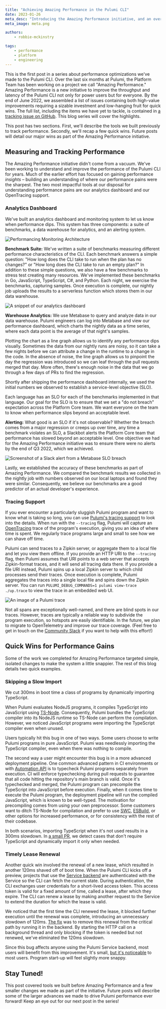 ```yaml
---
title: "Achieving Amazing Performance in the Pulumi CLI"
date: 2023-01-26
meta_desc: "Introducing the Amazing Performance initiative, and an overview of performance tooling we've developed for Pulumi."
meta_image: meta.png

authors:
    - robbie-mckinstry

tags:
    - performance
    - platform
    - engineering
---
```


This is the first post in a series about performance optimizations we've made to the Pulumi CLI. Over the last six months at Pulumi, the Platform Team has been working on a project we call "Amazing Performance." Amazing Performance is a new initiative to improve the throughput and latency of the Pulumi CLI not only for power users but for everyone. By the end of June 2022, we assembled a list of issues containing both high-value improvements requiring a sizable investment and low-hanging fruit for quick wins. The full list, including the items we have yet to tackle, is contained in [a tracking issue on GitHub](https://github.com/pulumi/pulumi/issues/11598). This blog series will cover the highlights.

<!--more-->

This post has two sections. First, we'll describe the tools we built previously to track performance. Secondly, we'll recap a few quick wins. Future posts will detail our major wins as part of the Amazing Performance initiative.

## Measuring and Tracking Performance

The Amazing Performance initiative didn't come from a vacuum. We've been working to understand and improve the performance of the Pulumi CLI for years. Much of the earlier effort has focused on gaining performance *insights* – building an understanding of where our performance pains were the sharpest. The two most impactful tools at our disposal for understanding performance pains are our analytics dashboard and our OpenTracing support.

### Analytics Dashboard

We've built an analytics dashboard and monitoring system to let us know when performance dips. This system has three components: a suite of benchmarks, a data warehouse for analytics, and an alerting system.

![Performancing Monitoring Architecture](architecture.svg)

**Benchmark Suite:** We've written a suite of benchmarks measuring different performance characteristics of the CLI. Each benchmark answers a simple question: "How long does the CLI take to run when the plan has no changes?" or "How long does the CLI take to run an empty plan?" In addition to these simple questions, we also have a few benchmarks to stress test creating many resources. We've implemented these benchmarks in Go, JavaScript, TypeScript, C#, and Python. Each night, we exercise the benchmarks, capturing samples. Once execution is complete, our nightly job uploads the results to a serverless function which stores them in our data warehouse.

![A snippet of our analytics dashboard](analytics-dashboard.jpg)

**Warehouse Analytics:** We use Metabase to query and analyze data in our data warehouse. Pulumi engineers can log into Metabase and view our performance dashboard, which charts the nightly data as a time series, where each data point is the average of that night's samples.

Plotting the chart as a line graph allows us to identify any performance dips visually. Sometimes the data from our nightly runs are noisy, so it can take a few nights before we can attribute a change in the runtime to a change in the code. In the absence of noise, the line graph allows us to pinpoint the day the regression was introduced so we can leaf through the pull requests merged that day. More often, there's enough noise in the data that we go through a few days of PRs to find the regression.

Shortly after shipping the performance dashboard internally, we used the initial numbers we observed to establish a service-level objective (SLO).

Each language has an SLO for each of the benchmarks implemented in that language. Our goal for the SLO is to ensure that we set a "do not breach" expectation across the Platform Core team. We want everyone on the team to know when performance slips beyond an acceptable level.

**Alerting:** What good is an SLO if it's not observable? Whether the breach comes from a major regression or creeps up over time, any time a benchmark violates an SLO, a Slackbot alerts the Platform Core team that performance has slowed beyond an acceptable level. One objective we had for the Amazing Performance initiative was to ensure there were no alerts by the end of Q3 2022, which we achieved.

![Screenshot of a Slack alert from a Metabase SLO breach](metabot.jpg)

Lastly, we established the accuracy of these benchmarks as part of Amazing Performance. We compared the benchmark results we collected in the nightly job with numbers observed on our local laptops and found they were similar. Consequently, we believe our benchmarks are a good predictor of an actual developer's experience.

### Tracing Support

If you ever encounter a particularly sluggish Pulumi program and want to know what is taking so long, you can use [Pulumi's tracing support](/docs/support/troubleshooting/#tracing) to look into the details. When run with the `--tracing` flag, Pulumi will capture an [OpenTracing](https://opentracing.io/) trace of the program's execution, giving you an idea of where time is spent. We regularly trace programs large and small to see how we can shave off time.

Pulumi can send traces to a Zipkin server, or aggregate them to a local file and let you view them offline. If you provide an HTTP URI to the `--tracing` flag, then Pulumi assumes that URI points to a web server that accepts Zipkin-format traces, and it will send all tracing data there. If you provide a file URI instead, Pulumi spins up a local Zipkin server to which child processes send their traces. Once execution is complete, Pulumi aggregates the traces into a single local file and spins down the Zipkin server. You can run `PULUMI_DEBUG_COMMANDS=1 pulumi view-trace ./up.trace` to view the trace in an embedded web UI.

![An image of a Pulumi trace](appdash.jpg)

Not all spans are exceptionally well-named, and there are blind spots in our traces. However, traces are typically a reliable way to subdivide the program execution, so hotspots are easily identifiable. In the future, we plan to migrate to OpenTelemetry and improve our trace coverage. (Feel free to get in touch on the [Community Slack](https://slack.pulumi.com/) if you want to help with this effort!)

## Quick Wins for Performance Gains

Some of the work we completed for Amazing Performance targeted simple, isolated changes to make the system a little snappier. The rest of this blog details two quick examples.

### Skipping a Slow Import

We cut 300ms in boot time a class of programs by dynamically importing TypeScript.

When Pulumi evaluates NodeJS programs, it compiles TypeScript into JavaScript using [TS-Node](https://www.npmjs.com/package/ts-node). Consequently, Pulumi bundles the TypeScript compiler into its NodeJS runtime so TS-Node can perform the compilation. However, we noticed JavaScript programs were importing the TypeScript compiler even when unused.

Users typically hit this bug in one of two ways. Some users choose to write Pulumi programs in pure JavaScript. Pulumi was needlessly importing the TypeScript compiler, even when there was nothing to compile.

The second way a user might encounter this bug is in a more advanced deployment pipeline. One common advanced pattern in CI environments or with [Automation API](/docs/using-pulumi/automation-api/) is to typecheck Pulumi programs separately from execution. CI will enforce typechecking during pull requests to guarantee that all code hitting the repository's main branch is valid. Once it's typechecked and merged, the Pulumi program can precompile the TypeScript into JavaScript before execution. Finally, when it comes time to execute the Pulumi program, the deployment pipeline will run the compiled JavaScript, which is known to be well-typed. The motivation for precompiling comes from using your own preprocessor. Some customers want to ditch TS-Node for compilation and prefer to use [SWC](https://swc.rs/), [ESBuild](https://esbuild.github.io/), or other options for increased performance, or for consistency with the rest of their codebase.

In both scenarios, importing TypeScript when it's not used results in a 300ms slowdown. In [a small PR](https://github.com/pulumi/pulumi/pull/10214), we detect cases that don't require TypeScript and dynamically import it only when needed.

### Timely Lease Renewal

Another quick win involved the renewal of a new lease, which resulted in another 120ms shaved off of boot time. When the Pulumi CLI kicks off a preview, projects that use the [Service backend](/docs/concepts/state/#pulumi-service-backend) are authenticated with the Service so the CLI can fetch the current state. During authentication, the CLI exchanges user credentials for a short-lived access token. This access token is valid for a fixed amount of time, called a lease, after which they expire. The CLI can renew a lease by making another request to the Service to extend the duration for which the lease is valid.

We noticed that the first time the CLI renewed the lease, it blocked further execution until the renewal was complete, introducing an unnecessary slowdown of 120ms. [The fix](https://github.com/pulumi/pulumi/pull/10462) was to remove this renewal from the critical path by running it in the backend. By starting the HTTP call on a background thread and only blocking if the token is needed but not renewed, we've eliminated the 120ms slowdown.

Since this bug affects anyone using the Pulumi Service backend, most users will benefit from this improvement. It's small, [but it's noticeable](https://link.springer.com/chapter/10.1007/978-3-319-58475-1_4) to most users. Program start-up will feel slightly more snappy.

## Stay Tuned!

This post covered tools we built before Amazing Performance and a few smaller changes we made as part of the initiative. Future posts will describe some of the larger advances we made to drive Pulumi performance ever forward! Keep an eye out for our next post in the series!

